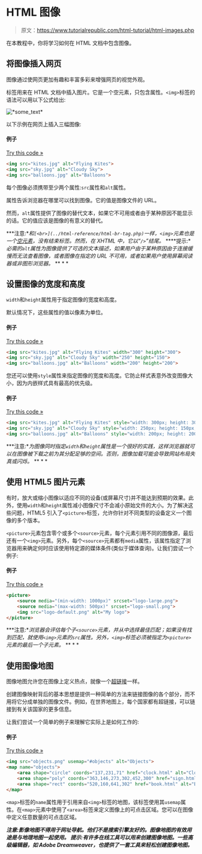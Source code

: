 # HTML 图像

> 原文：<https://www.tutorialrepublic.com/html-tutorial/html-images.php>

在本教程中，你将学习如何在 HTML 文档中包含图像。

## 将图像插入网页

图像通过使网页更加有趣和丰富多彩来增强网页的视觉外观。

标签用来在 HTML 文档中插入图片。它是一个空元素，只包含属性。`<img>`标签的语法可以用以下公式给出:

<img src="*url*" alt="*some_text*">

以下示例在网页上插入三幅图像:

#### 例子

[Try this code »](../codelab.php?topic=html&file=images "Try this code using online Editor")

```html
<img src="kites.jpg" alt="Flying Kites">
<img src="sky.jpg" alt="Cloudy Sky">
<img src="balloons.jpg" alt="Balloons">
```

每个图像必须携带至少两个属性:`src`属性和`alt`属性。

属性告诉浏览器在哪里可以找到图像。它的值是图像文件的 URL。

然而，`alt`属性提供了图像的替代文本，如果它不可用或者由于某种原因不能显示的话。它的值应该是图像的有意义的替代。

 ***注意:**和`[<br>](../html-reference/html-br-tag.php)`一样，`<img>`元素也是一个[空元素](html-elements.php#empty-elements)，没有结束标签。然而，在 XHTML 中，它以“`/>`”结尾。*  ****提示:**必需的`alt`属性为图像提供了可选的文本描述，如果用户由于某种原因由于连接缓慢而无法查看图像，或者图像在指定的 URL 不可用，或者如果用户使用屏幕阅读器或非图形浏览器。*  ** * *

## 设置图像的宽度和高度

`width`和`height`属性用于指定图像的宽度和高度。

默认情况下，这些属性的值以像素为单位。

#### 例子

[Try this code »](../codelab.php?topic=html&file=specify-dimensions-for-images "Try this code using online Editor")

```html
<img src="kites.jpg" alt="Flying Kites" width="300" height="300">
<img src="sky.jpg" alt="Cloudy Sky" width="250" height="150">
<img src="balloons.jpg" alt="Balloons" width="200" height="200">
```

您还可以使用`style`属性来指定图像的宽度和高度。它防止样式表意外改变图像大小，因为内嵌样式具有最高的优先级。

#### 例子

[Try this code »](../codelab.php?topic=html&file=setting-image-width-and-height-using-style-attribute "Try this code using online Editor")

```html
<img src="kites.jpg" alt="Flying Kites" style="width: 300px; height: 300px;">
<img src="sky.jpg" alt="Cloudy Sky" style="width: 250px; height: 150px;">
<img src="balloons.jpg" alt="Balloons" style="width: 200px; height: 200px;">
```

 ***注意:**为图像同时指定`width`和`height`属性是一个很好的实践，这样浏览器就可以在图像被下载之前为其分配足够的空间。否则，图像加载可能会导致网站布局失真或闪烁。*  ** * *

## 使用 HTML5 图片元素

有时，放大或缩小图像以适应不同的设备(或屏幕尺寸)并不能达到预期的效果。此外，使用`width`和`height`属性减小图像尺寸不会减小原始文件的大小。为了解决这些问题，HTML5 引入了`<picture>`标签，允许你针对不同类型的设备定义一个图像的多个版本。

`<picture>`元素包含零个或多个`<source>`元素，每个元素引用不同的图像源，最后还有一个`<img>`元素。另外，每个`<source>`元素都有`media`属性，该属性指定了浏览器用来确定何时应该使用特定源的媒体条件(类似于媒体查询)。让我们尝试一个例子:

#### 例子

[Try this code »](../codelab.php?topic=html&file=specify-multiple-source-for-images "Try this code using online Editor")

```html
<picture>
    <source media="(min-width: 1000px)" srcset="logo-large.png">
    <source media="(max-width: 500px)" srcset="logo-small.png">
    <img src="logo-default.png" alt="My logo">
</picture>
```

 ***注意:**浏览器会评估每个子`<source>`元素，并从中选择最佳匹配；如果没有找到匹配，就使用`<img>`元素的`src`属性。另外，`<img>`标签必须被指定为`<picture>`元素的最后一个子元素。*  ** * *

## 使用图像地图

图像地图允许您在图像上定义热点，就像一个[超链接](html-links.php)一样。

创建图像映射背后的基本思想是提供一种简单的方法来链接图像的各个部分，而不用将它分成单独的图像文件。例如，在世界地图上，每个国家都有超链接，可以链接到有关该国家的更多信息。

让我们尝试一个简单的例子来理解它实际上是如何工作的:

#### 例子

[Try this code »](../codelab.php?topic=html&file=image-maps "Try this code using online Editor")

```html
<img src="objects.png" usemap="#objects" alt="Objects">
<map name="objects">
    <area shape="circle" coords="137,231,71" href="clock.html" alt="Clock">
    <area shape="poly" coords="363,146,273,302,452,300" href="sign.html" alt="Sign">
    <area shape="rect" coords="520,160,641,302" href="book.html" alt="Book">
</map>
```

`<map>`标签的`name`属性用于引用来自`<img>`标签的地图，该标签使用其`usemap`属性。在`<map>`元素中使用了`<area>`标签来定义图像上的可点击区域。您可以在图像中定义任意数量的可点击区域。

 ***注意:**影像地图不得用于网址导航。他们不是搜索引擎友好的。图像地图的有效用途是与地理地图一起使用。*  **提示:有许多在线工具可以用来创建图像地图。一些高级编辑器，如 Adobe Dreamweaver，也提供了一套工具来轻松创建图像地图。******